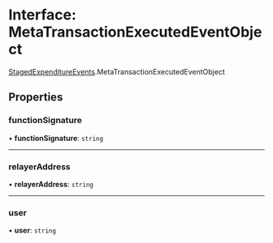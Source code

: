 # Interface: MetaTransactionExecutedEventObject

[StagedExpenditureEvents](../modules/StagedExpenditureEvents.md).MetaTransactionExecutedEventObject

## Properties

### functionSignature

• **functionSignature**: `string`

___

### relayerAddress

• **relayerAddress**: `string`

___

### user

• **user**: `string`
